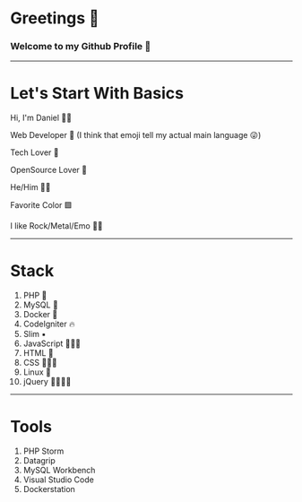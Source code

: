 
# Greetings 🎉
### Welcome to my Github Profile 🦑

---

# Let's Start With Basics
Hi, I'm Daniel 👊🏾

Web Developer 🐘 (I think that emoji tell my actual main language 😜)

Tech Lover 📱

OpenSource Lover 💾

He/Him 👨🏾

Favorite Color 🟪

I like Rock/Metal/Emo 🤘🏾

---

# Stack 
1. PHP 🐘
2. MySQL 🐬
3. Docker 🐳
4. CodeIgniter 🔥
5. Slim ▪️
6. JavaScript 👨🏽‍💻
7. HTML 🔖
8. CSS 💇🏾‍♂️
9. Linux 📀
10. jQuery 👨🏽‍💻✨

---

# Tools
1. PHP Storm
2. Datagrip
3. MySQL Workbench
4. Visual Studio Code
5. Dockerstation